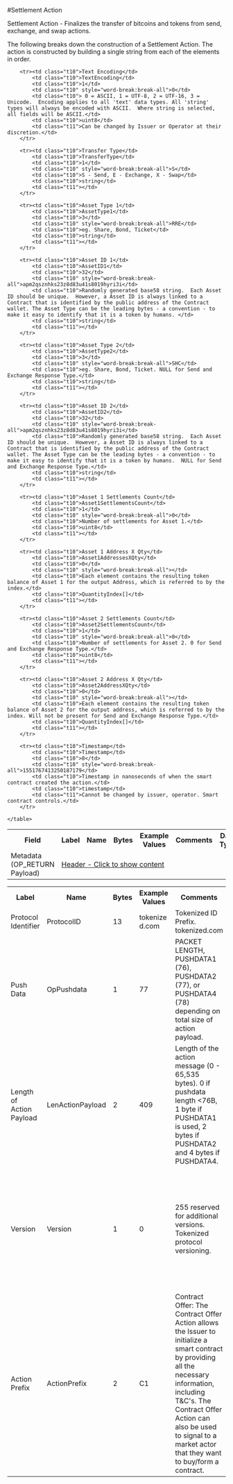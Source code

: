 

#Settlement Action

Settlement Action -  Finalizes the transfer of bitcoins and tokens from send, exchange, and swap actions.

The following breaks down the construction of a Settlement Action. The action is constructed by building a single string from each of the elements in order.

<div class="ritz grid-container" dir="ltr">
    <table class="waffle" cellspacing="0" cellpadding="0" table-layout=fixed width=100%>
         <tr style='height:19px;'>
            <th style="width:6%" class="s0">Field</th>
            <th style="width:9%" class="s1">Label</th>
            <th style="width:9%" class="s1">Name</th>
            <th style="width:2%" class="s1">Bytes</th>
            <th style="width:29%" class="s1">Example Values</th>
            <th style="width:26%" class="s1">Comments</th>
            <th style="width:5%" class="s1">Data Type</th>
            <th style="width:14%" class="s2">Amendment Restrictions</th>
        </tr>
        <tr>
            <td class="s5" rowspan="12">Metadata (OP_RETURN Payload)</td>
            <td class="t7" colspan="7"><a href="javascript:;" data-popover="type-Header">Header - Click to show content</a></td>
        </tr>



        <tr><td class="t10">Text Encoding</td>
            <td class="t10">TextEncoding</td>
            <td class="t10">1</td>
            <td class="t10" style="word-break:break-all">0</td>
            <td class="t10"> 0 = ASCII, 1 = UTF-8, 2 = UTF-16, 3 = Unicode.  Encoding applies to all 'text' data types. All 'string' types will always be encoded with ASCII.  Where string is selected, all fields will be ASCII.</td>
            <td class="t10">uint8</td>
            <td class="t11">Can be changed by Issuer or Operator at their discretion.</td>
        </tr>

        <tr><td class="t10">Transfer Type</td>
            <td class="t10">TransferType</td>
            <td class="t10">1</td>
            <td class="t10" style="word-break:break-all">S</td>
            <td class="t10">S - Send, E - Exchange, X - Swap</td>
            <td class="t10">string</td>
            <td class="t11"></td>
        </tr>

        <tr><td class="t10">Asset Type 1</td>
            <td class="t10">AssetType1</td>
            <td class="t10">3</td>
            <td class="t10" style="word-break:break-all">RRE</td>
            <td class="t10">eg. Share, Bond, Ticket</td>
            <td class="t10">string</td>
            <td class="t11"></td>
        </tr>

        <tr><td class="t10">Asset ID 1</td>
            <td class="t10">AssetID1</td>
            <td class="t10">32</td>
            <td class="t10" style="word-break:break-all">apm2qsznhks23z8d83u41s8019hyri3i</td>
            <td class="t10">Randomly generated base58 string.  Each Asset ID should be unique.  However, a Asset ID is always linked to a Contract that is identified by the public address of the Contract wallet. The Asset Type can be the leading bytes - a convention - to make it easy to identify that it is a token by humans. </td>
            <td class="t10">string</td>
            <td class="t11"></td>
        </tr>

        <tr><td class="t10">Asset Type 2</td>
            <td class="t10">AssetType2</td>
            <td class="t10">3</td>
            <td class="t10" style="word-break:break-all">SHC</td>
            <td class="t10">eg. Share, Bond, Ticket. NULL for Send and Exchange Response Type.</td>
            <td class="t10">string</td>
            <td class="t11"></td>
        </tr>

        <tr><td class="t10">Asset ID 2</td>
            <td class="t10">AssetID2</td>
            <td class="t10">32</td>
            <td class="t10" style="word-break:break-all">apm2qsznhks23z8d83u41s8019hyri3i</td>
            <td class="t10">Randomly generated base58 string.  Each Asset ID should be unique.  However, a Asset ID is always linked to a Contract that is identified by the public address of the Contract wallet. The Asset Type can be the leading bytes - a convention - to make it easy to identify that it is a token by humans.  NULL for Send and Exchange Response Type.</td>
            <td class="t10">string</td>
            <td class="t11"></td>
        </tr>

        <tr><td class="t10">Asset 1 Settlements Count</td>
            <td class="t10">Asset1SettlementsCount</td>
            <td class="t10">1</td>
            <td class="t10" style="word-break:break-all">0</td>
            <td class="t10">Number of settlements for Asset 1.</td>
            <td class="t10">uint8</td>
            <td class="t11"></td>
        </tr>

        <tr><td class="t10">Asset 1 Address X Qty</td>
            <td class="t10">Asset1AddressesXQty</td>
            <td class="t10">0</td>
            <td class="t10" style="word-break:break-all"></td>
            <td class="t10">Each element contains the resulting token balance of Asset 1 for the output Address, which is referred to by the index.</td>
            <td class="t10">QuantityIndex[]</td>
            <td class="t11"></td>
        </tr>

        <tr><td class="t10">Asset 2 Settlements Count</td>
            <td class="t10">Asset2SettlementsCount</td>
            <td class="t10">1</td>
            <td class="t10" style="word-break:break-all">0</td>
            <td class="t10">Number of settlements for Asset 2. 0 for Send and Exchange Response Type.</td>
            <td class="t10">uint8</td>
            <td class="t11"></td>
        </tr>

        <tr><td class="t10">Asset 2 Address X Qty</td>
            <td class="t10">Asset2AddressXQty</td>
            <td class="t10">0</td>
            <td class="t10" style="word-break:break-all"></td>
            <td class="t10">Each element contains the resulting token balance of Asset 2 for the output address, which is referred to by the index. Will not be present for Send and Exchange Response Type.</td>
            <td class="t10">QuantityIndex[]</td>
            <td class="t11"></td>
        </tr>

        <tr><td class="t10">Timestamp</td>
            <td class="t10">Timestamp</td>
            <td class="t10">8</td>
            <td class="t10" style="word-break:break-all">1551767413250187179</td>
            <td class="t10">Timestamp in nanoseconds of when the smart contract created the action.</td>
            <td class="t10">timestamp</td>
            <td class="t11">Cannot be changed by issuer, operator. Smart contract controls.</td>
        </tr>

    </table>
</div>


<div class="ui modal" id="type-Header">
    <i class="close icon"></i>
    <div class="content docs-content">
        <table class="ui table">
            <tr style='height:19px;'>
                <th style="width:9%" class="s1">Label</th>
                <th style="width:9%" class="s1">Name</th>
                <th style="width:2%" class="s1">Bytes</th>
                <th style="width:29%" class="s1">Example Values</th>
                <th style="width:26%" class="s1">Comments</th>
                <th style="width:5%" class="s1">Data Type</th>
                <th style="width:14%" class="s2">Amendment Restrictions</th>
            </tr>
            <tr>
                <td class="t10">Protocol Identifier</td>
                <td class="t10">ProtocolID</td>
                <td class="t10">13</td>
                <td class="t10" style="word-break:break-all">tokenized.com</td>
                <td class="t10">Tokenized ID Prefix.  tokenized.com</td>
                <td class="t10">string</td>
                <td class="t11"></td>
            </tr>
            <tr>
                <td class="t10">Push Data</td>
                <td class="t10">OpPushdata</td>
                <td class="t10">1</td>
                <td class="t10" style="word-break:break-all">77</td>
                <td class="t10">PACKET LENGTH, PUSHDATA1 (76), PUSHDATA2 (77), or PUSHDATA4 (78) depending on total size of action payload.</td>
                <td class="t10">opcode</td>
                <td class="t11">Cannot be changed by issuer, operator or smart contract.</td>
            </tr>
            <tr>
                <td class="t10">Length of Action Payload</td>
                <td class="t10">LenActionPayload</td>
                <td class="t10">2</td>
                <td class="t10" style="word-break:break-all">409</td>
                <td class="t10">Length of the action message (0 - 65,535 bytes). 0 if pushdata length <76B, 1 byte if PUSHDATA1 is used, 2 bytes if PUSHDATA2 and 4 bytes if PUSHDATA4.</td>
                <td class="t10">pushdata_length</td>
                <td class="t11">Depends on Action Payload</td>
            </tr>
            <tr>
                <td class="t10">Version</td>
                <td class="t10">Version</td>
                <td class="t10">1</td>
                <td class="t10" style="word-break:break-all">0</td>
                <td class="t10">255 reserved for additional versions. Tokenized protocol versioning.</td>
                <td class="t10">uint8</td>
                <td class="t11">Can be changed by Issuer or Operator at their discretion.  Smart Contract will reject if it hasn't been updated to interpret the specified version.</td>
            </tr>
            <tr>
                <td class="t10">Action Prefix</td>
                <td class="t10">ActionPrefix</td>
                <td class="t10">2</td>
                <td class="t10" style="word-break:break-all">C1</td>
                <td class="t10">Contract Offer: The Contract Offer Action allows the Issuer to initialize a smart contract by providing all the necessary information, including T&C's.  The Contract Offer Action can also be used to signal to a market actor that they want to buy/form a contract.</td>
                <td class="t10">string</td>
                <td class="t11">Cannot be changed by issuer, operator or smart contract.</td>
            </tr>
        </table>
    </div>
</div>

